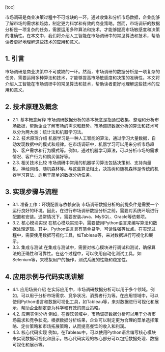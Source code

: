 
[toc]                    
                
                
市场调研是商业决策过程中不可或缺的一环。通过收集和分析市场数据，企业能够了解市场的需求和趋势，制定更为科学和有效的商业策略。然而，市场调研的数据分析是一项复杂的任务，需要运用多种算法和技术，才能够提高市场敏感度和决策的准确性。在本文中，我们将介绍人工智能在市场调研中的常见算法和技术，帮助读者更好地理解这些技术的应用和意义。

## 1. 引言

市场调研是商业决策中不可或缺的一环。然而，市场调研的数据分析是一项复杂的任务，需要运用多种算法和技术，才能够提高市场敏感度和决策的准确性。本文将介绍人工智能在市场调研中的常见算法和技术，帮助读者更好地理解这些技术的应用和意义。

## 2. 技术原理及概念

- 2.1. 基本概念解释
市场调研数据分析的基本概念是指通过收集、整理和分析市场数据，帮助企业了解市场的需求和趋势。市场调研数据分析的算法和技术可以分为两大类：统计法和机器学习法。
- 2.2. 技术原理介绍
机器学习是一种人工智能的算法，通过学习大量数据，自动发现数据中的模式和规律。在市场调研中，机器学习可以用来分析市场趋势、客户需求和行为模式等。例如，通过机器学习算法，可以分析市场的需求情况、客户行为和购买偏好等。
- 2.3. 相关技术比较
市场调研中常用的机器学习算法包括决策树、支持向量机、神经网络、随机森林等。与这些算法相比，决策树和随机森林是传统的机器学习算法，适用于简单的数据分析任务。

## 3. 实现步骤与流程

- 3.1. 准备工作：环境配置与依赖安装
市场调研数据分析的前提条件是需要一个运行良好的环境。因此，在进行市场调研数据分析之前，需要对系统环境进行配置和安装。通常情况下，需要安装Java、MySQL、Oracle等依赖项。
- 3.2. 核心模块实现
在核心模块实现中，需要使用Python语言来编写算法和数据处理逻辑。其中，Python语言具有简单易学、可读性强等优点。在实现过程中，需要使用数据可视化工具，如Tableau等，来对数据进行可视化和展示。
- 3.3. 集成与测试
在集成与测试中，需要对核心模块进行调试和测试，确保算法的正确性和可靠性。在这个过程中，可以使用自动化测试工具，如Selenium等，来模拟用户的操作，测试系统的性能和稳定性。

## 4. 应用示例与代码实现讲解

- 4.1. 应用场景介绍
在实际应用中，市场调研数据分析可以用于多个领域。例如，可以用于分析市场需求、竞争状况、消费者行为等。在应用领域中，可以使用Python语言和数据可视化工具，如Tableau等，来对数据进行可视化和展示，帮助企业制定更为科学和有效的商业策略。
- 4.2. 应用实例分析
例如，在餐饮领域中，市场调研数据分析可以用于分析市场需求和竞争状况。根据数据分析结果，企业可以制定更为合理的菜单选择策略、定价策略和市场拓展策略，从而提高餐饮的收入和利润。
- 4.3. 核心代码实现
例如，在Tableau中，可以使用Python语言编写核心模块来实现数据可视化和展示。核心代码实现的核心部分可以包括数据处理、数据可视化和展示等。

